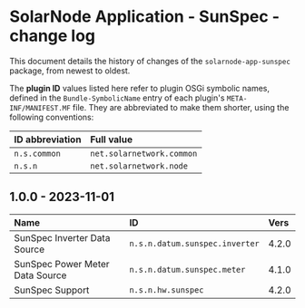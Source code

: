 # SolarNode Application - SunSpec - change log

This document details the history of changes of the `solarnode-app-sunspec` package, from
newest to oldest.

The **plugin ID** values listed here refer to plugin OSGi symbolic names, defined in the
`Bundle-SymbolicName` entry of each plugin's `META-INF/MANIFEST.MF` file. They are abbreviated to
make them shorter, using the following conventions:

| ID abbreviation | Full value                |
|:----------------|:--------------------------|
| `n.s.common`    | `net.solarnetwork.common` |
| `n.s.n`         | `net.solarnetwork.node`   |

## 1.0.0 - 2023-11-01

| Name                            | ID                             | Vers  |
|:--------------------------------|:-------------------------------|:------|
| SunSpec Inverter Data Source    | `n.s.n.datum.sunspec.inverter` | 4.2.0 |
| SunSpec Power Meter Data Source | `n.s.n.datum.sunspec.meter`    | 4.1.0 |
| SunSpec Support                 | `n.s.n.hw.sunspec`             | 4.2.0 |

